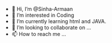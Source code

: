 - 👋 Hi, I’m @Sinha-Armaan
- 👀 I’m interested in Coding
- 🌱 I’m currently learning html and JAVA.
- 💞️ I’m looking to collaborate on ...
- 📫 How to reach me ...

<!---
Sinha-Armaan/Sinha-Armaan is a ✨ special ✨ repository because its `README.md` (this file) appears on your GitHub profile.
You can click the Preview link to take a look at your changes.
--->
